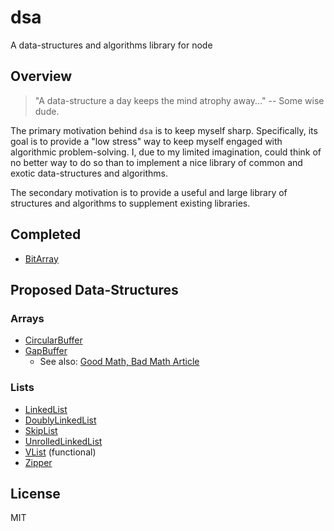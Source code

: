 # dsa
A data-structures and algorithms library for node

## Overview
> "A data-structure a day keeps the mind atrophy away..." -- Some wise dude.

The primary motivation behind `dsa` is to keep myself sharp. Specifically, its
goal is to provide a "low stress" way to keep myself engaged with algorithmic
problem-solving. I, due to my limited imagination, could think of no better way
to do so than to implement a nice library of common and exotic data-structures
and algorithms.

The secondary motivation is to provide a useful and large library of structures
and algorithms to supplement existing libraries.

## Completed

- [BitArray](https://en.wikipedia.org/wiki/Bit_array)

## Proposed Data-Structures

### Arrays

- [CircularBuffer](https://en.wikipedia.org/wiki/Circular_buffer)
- [GapBuffer](https://en.wikipedia.org/wiki/Gap_buffer)
  - See also: [Good Math, Bad Math Article](http://scienceblogs.com/goodmath/2009/02/18/gap-buffers-or-why-bother-with-1/)

### Lists

- [LinkedList](https://en.wikipedia.org/wiki/Linked_list)
- [DoublyLinkedList](https://en.wikipedia.org/wiki/Doubly_linked_list)
- [SkipList](https://en.wikipedia.org/wiki/Skip_list)
- [UnrolledLinkedList](https://en.wikipedia.org/wiki/Unrolled_linked_list)
- [VList](https://en.wikipedia.org/wiki/VList) (functional)
- [Zipper](https://en.wikipedia.org/wiki/Zipper_(data_structure))

## License
MIT
